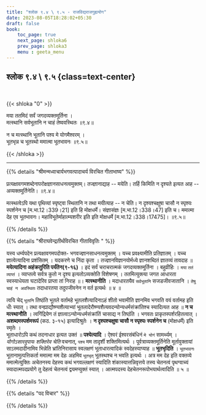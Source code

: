 ```yaml
---
title: "श्लोक ९.४ \ ९.५ - राजविद्यराजगुह्ययोग"
date: 2023-08-05T18:28:02+05:30
draft: false
book:
    toc_page: true
    next_page: shloka6
    prev_page: shloka3
    menu : geeta_menu
---
```




## श्लोक ९.४ \ ९.५ {class=text-center}

<br/>

{{< shloka  "0"  >}}

मया ततमिदं सर्वं जगदव्यक्तमूर्तिना ।  
मत्स्थानि सर्वभूतानि न चाहं तेष्ववस्थितः ॥९.४॥  

न च मत्स्थानि भूतानि पश्य मे योगमैश्वरम् ।  
भूतभृन्न च भूतस्थो ममात्मा भूतभावनः ॥९.५॥

{{< /shloka >}}

---


{{% details "श्रीमन्मध्वाचार्यभगवत्पादाचर्य विरचित  गीताभाष्य" %}}

प्रत्यक्षावगमशब्देनापरोक्षज्ञानसाधनत्वमुक्तम्। तज्ज्ञानाद्याह -- मयेति। तर्हि किमिति न दृश्यते इत्यत आह -- अव्यक्तमूर्तिनेति। ॥९.४॥

मत्स्थत्वेऽपि यथा पृथिव्यां स्पृष्ट्वा स्थितानि न तथा मयीत्याह -- न चेति।
न दृश्यश्चक्षुषा चासौ न स्पृश्यः स्पर्शनेन च [म.भा.12।339।21] इति 
हि मोक्षधर्मे। संज्ञासंज्ञः [म.भा.12।338।47] इति च। 
ममात्मा देह एव भूतभावनः। महाविभूतेर्माहात्म्यशरीर इति
इति मोक्षधर्मे [म.भा.12।338।17475]।  ॥९.५॥

{{% /details %}}



{{% details "श्रीराघवेन्द्रतीर्थविरचित गीताविवृतिः " %}}

यस्य धर्म्यपदेन प्रत्यक्षावगमपदोक्त- भगवज्ज्ञानसाधनत्वमुक्तम्‌ । 
यच्च प्रवक्ष्यामीति प्रतिज्ञातम्‌ । यच्च ज्ञात्वेत्यादिना प्रशंसितम्‌ । 
यदकरणे च निंदा कृता । तज्ज्ञानविज्ञानयोर्मध्ये ज्ञानशब्दितं ज्ञातव्यं 
तावदाह ॥ **मयेत्यादिना अहंक्रतुरिति पर्यंतेन(९-१६)** । इदं सर्वं 
चराचरात्मकं जगदव्यक्तमूर्तिना । बहुव्रीहिः । `मया` `ततं` `व्याप्तं` । 
व्याप्तत्वे सर्वत्र कुतो न दृश्य इत्यतोऽव्यक्तेति विशेषणम्‌ । 
ततमित्युक्त्या जगत आधारता स्वस्याधेयता घटादेरिव प्राप्ता 
तां निराह ॥। **मत्स्थानीति** । मदाधारतयैव
`सर्वभूतानि` सजडजीवजातानि । `तेषु चाहं न अवस्थितः` 
तदाधारतया तदुपजीवनेन न वर्त इत्यर्थः ॥ ४ ॥  

त्वयि चेद् ‌`भूतानि` तिष्ठंति भूतले वर्तामहे भूतलशैत्यादिनाऽहं शीतो
भवामीति ज्ञानमिव भगवति वयं वर्तामह इति धीः स्यात्‌ । तथा
वन्ह्याद्यौष्ण्यशैत्याभ्यां भूतलादेरौष्ण्यशैत्यवदन्योन्यधर्मसंक्रांतिश्च स्यादित्यत
आह ॥ **न च मत्स्थानौति** । त्वगिंद्रियेण तं ज्ञात्वाऽन्योन्यधर्मसंक्रांतिं
चासाद्य न तिष्ठंति । भगवतः प्राकृतस्पर्शरहितत्वात्‌ ।  
**अशब्दमस्पर्शमरूपं** (कठ. ३-१५) इत्यादिश्रुतेः । 
**न दृश्यश्चक्षुषा चासौ न स्पृश्यः स्पर्शनेन च** (मोक्षधर्मे) इति स्मृतेः ।  
भूताधारोऽपि कथं तदनाधार इत्यत उक्तं ॥ **पश्येत्यादि** । 
ऐश्वरं ईश्वरसंबंधिनं `मे योगं` सामर्थ्यम्‌ । 
*योगोऽसारवुपायः शक्तिरेव चेति* वचनात्‌, `पश्य` मम तादृर्शी
शक्तिमित्यर्थः । पूर्वत्राव्यक्तमूर्तिनेति मूर्तावुक्तायां साऽस्मदादीनामिव
भिन्नेति भ्रांतिनिरासाय स्वलक्षणं भूताधारत्वादिकं स्वदेहस्याप्याह
॥ **भूतभृदिति** । `भूतभावनः` भूतानामुत्पत्तिकर्ता ममात्मा मम देहः अहमिव
`भूतभृत्‌` भूतस्थश्च न भवति इत्यर्थः । अत्र मम देह इति वक्तव्ये
ममात्मेत्युक्तिः अचेतनस्य देहस्य कथं भगवल्लक्षणं स्यादिति
शंकास्यात्तन्निवृत्तये तस्य चेतनत्वं पृथग्वाच्यं स्यादात्मपदप्रयोगे तु
देहत्वं चेतनत्वं द्वयमप्युक्तं स्यात्‌ । आत्मपदस्य
देहचेतनरूपोभयार्थत्वादिति ॥ ५ ॥


{{% /details %}}



{{% details "पद विचार" %}}


{{% /details %}}
